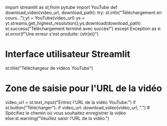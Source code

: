 import streamlit as st;from pytube import YouTube
def download_video(video_url, download_path):
    try:
        st.info("Téléchargement en cours...");yt = YouTube(video_url)
        ys = yt.streams.get_highest_resolution();ys.download(download_path)
        st.success("Téléchargement terminé avec succès!")
    except Exception as e: st.error(f"Une erreur s'est produite: {str(e)}")
# Interface utilisateur Streamlit
st.title("Téléchargeur de vidéos YouTube")
# Zone de saisie pour l'URL de la vidéo
video_url = st.text_input("Entrez l'URL de la vidéo YouTube:")
if st.button("Télécharger"):
    if video_url: download_video(video_url, ".")  # Spécifiez le chemin où vous souhaitez enregistrer la vidéo
    else:st.warning("Veuillez saisir l'URL de la vidéo.")
